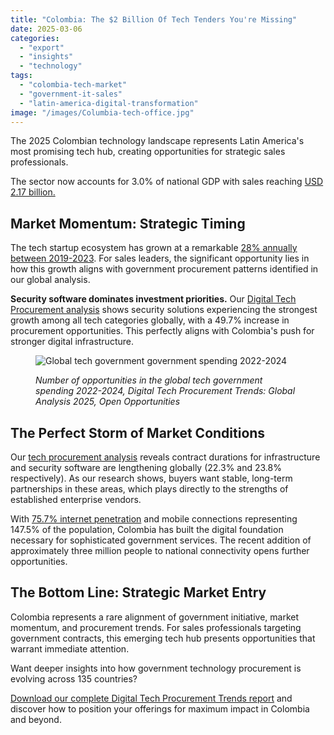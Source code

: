 ```yaml
---
title: "Colombia: The $2 Billion Of Tech Tenders You're Missing"
date: 2025-03-06
categories: 
  - "export"
  - "insights"
  - "technology"
tags: 
  - "colombia-tech-market"
  - "government-it-sales"
  - "latin-america-digital-transformation"
image: "/images/Columbia-tech-office.jpg"
---
```


The 2025 Colombian technology landscape represents Latin America's most promising tech hub, creating opportunities for strategic sales professionals.

The sector now accounts for 3.0% of national GDP with sales reaching [USD 2.17 billion.](https://www.statista.com/outlook/tmo/software/colombia?currency=USD&locale=en)

## Market Momentum: Strategic Timing

The tech startup ecosystem has grown at a remarkable [28% annually between 2019-2023](https://bibliotecadigital.ccb.org.co/items/a9469699-82cc-48eb-839c-c3d3891cb242). For sales leaders, the significant opportunity lies in how this growth aligns with government procurement patterns identified in our global analysis.

**Security software dominates investment priorities.** Our [Digital Tech Procurement analysis](https://www.openopps.com/global-digital-tech-procurement-trends-2025/) shows security solutions experiencing the strongest growth among all tech categories globally, with a 49.7% increase in procurement opportunities. This perfectly aligns with Colombia's push for stronger digital infrastructure.

<figure>

![Global tech government government spending 2022-2024](/images/Global-tech-government-spending.png)

<figcaption>

_Number of opportunities in the global tech government spending 2022-2024, Digital Tech Procurement Trends: Global Analysis 2025, Open Opportunities_

</figcaption>

</figure>

## The Perfect Storm of Market Conditions

Our [tech procurement analysis](https://www.openopps.com/global-digital-tech-procurement-trends-2025/) reveals contract durations for infrastructure and security software are lengthening globally (22.3% and 23.8% respectively). As our research shows, buyers want stable, long-term partnerships in these areas, which plays directly to the strengths of established enterprise vendors.

With [75.7% internet penetration](https://indd.adobe.com/view/8892459e-f0f4-4cfd-bf47-f5da5728a5b5) and mobile connections representing 147.5% of the population, Colombia has built the digital foundation necessary for sophisticated government services. The recent addition of approximately three million people to national connectivity opens further opportunities.

## The Bottom Line: Strategic Market Entry

Colombia represents a rare alignment of government initiative, market momentum, and procurement trends. For sales professionals targeting government contracts, this emerging tech hub presents opportunities that warrant immediate attention.

Want deeper insights into how government technology procurement is evolving across 135 countries?

[Download our complete Digital Tech Procurement Trends report](https://www.openopps.com/global-digital-tech-procurement-trends-2025/) and discover how to position your offerings for maximum impact in Colombia and beyond.
